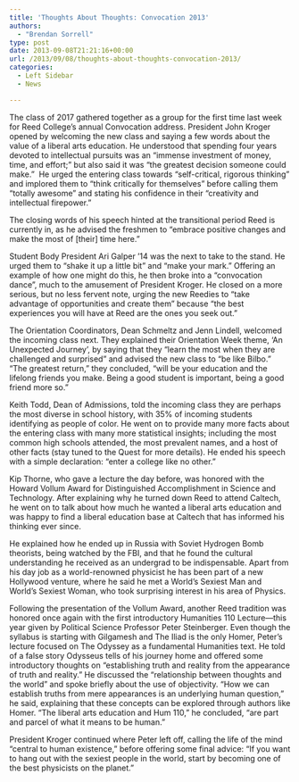 ```yaml
---
title: 'Thoughts About Thoughts: Convocation 2013'
authors: 
  - "Brendan Sorrell"
type: post
date: 2013-09-08T21:21:16+00:00
url: /2013/09/08/thoughts-about-thoughts-convocation-2013/
categories:
  - Left Sidebar
  - News

---
```

The class of 2017 gathered together as a group for the first time last week for Reed College’s annual Convocation address. President John Kroger opened by welcoming the new class and saying a few words about the value of a liberal arts education. He understood that spending four years devoted to intellectual pursuits was an “immense investment of money, time, and effort;” but also said it was “the greatest decision someone could make.”  He urged the entering class towards “self-critical, rigorous thinking” and implored them to “think critically for themselves” before calling them “totally awesome” and stating his confidence in their “creativity and intellectual firepower.”

The closing words of his speech hinted at the transitional period Reed is currently in, as he advised the freshmen to “embrace positive changes and make the most of [their] time here.”

Student Body President Ari Galper ’14 was the next to take to the stand. He urged them to “shake it up a little bit” and “make your mark.” Offering an example of how one might do this, he then broke into a “convocation dance”, much to the amusement of President Kroger. He closed on a more serious, but no less fervent note, urging the new Reedies to “take advantage of opportunities and create them” because “the best experiences you will have at Reed are the ones you seek out.”

The Orientation Coordinators, Dean Schmeltz and Jenn Lindell, welcomed the incoming class next. They explained their Orientation Week theme, ‘An Unexpected Journey’, by saying that they “learn the most when they are challenged and surprised” and advised the new class to “be like Bilbo.” “The greatest return,” they concluded, “will be your education and the lifelong friends you make. Being a good student is important, being a good friend more so.”

Keith Todd, Dean of Admissions, told the incoming class they are perhaps the most diverse in school history, with 35% of incoming students identifying as people of color. He went on to provide many more facts about the entering class with many more statistical insights; including the most common high schools attended, the most prevalent names, and a host of other facts (stay tuned to the Quest for more details). He ended his speech with a simple declaration: “enter a college like no other.”

Kip Thorne, who gave a lecture the day before, was honored with the Howard Vollum Award for Distinguished Accomplishment in Science and Technology. After explaining why he turned down Reed to attend Caltech, he went on to talk about how much he wanted a liberal arts education and was happy to find a liberal education base at Caltech that has informed his thinking ever since.

He explained how he ended up in Russia with Soviet Hydrogen Bomb theorists, being watched by the FBI, and that he found the cultural understanding he received as an undergrad to be indispensable. Apart from his day job as a world-renowned physicist he has been part of a new Hollywood venture, where he said he met a World’s Sexiest Man and World’s Sexiest Woman, who took surprising interest in his area of Physics.

Following the presentation of the Vollum Award, another Reed tradition was honored once again with the first introductory Humanities 110 Lecture—this year given by Political Science Professor Peter Steinberger. Even though the syllabus is starting with Gilgamesh and The Iliad is the only Homer, Peter’s lecture focused on The Odyssey as a fundamental Humanities text. He told of a false story Odysseus tells of his journey home and offered some introductory thoughts on “establishing truth and reality from the appearance of truth and reality.” He discussed the “relationship between thoughts and the world” and spoke briefly about the use of objectivity. “How we can establish truths from mere appearances is an underlying human question,” he said, explaining that these concepts can be explored through authors like Homer. “The liberal arts education and Hum 110,” he concluded, “are part and parcel of what it means to be human.”

President Kroger continued where Peter left off, calling the life of the mind “central to human existence,” before offering some final advice: “If you want to hang out with the sexiest people in the world, start by becoming one of the best physicists on the planet.”